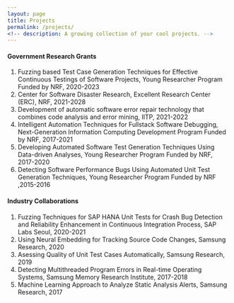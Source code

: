 ```yaml
---
layout: page
title: Projects
permalink: /projects/
<!-- description: A growing collection of your cool projects. -->
---
```


#### Government Research Grants ####
1. Fuzzing based Test Case Generation Techniques for Effective Continuous Testings of Software Projects, Young Researcher Program Funded by NRF, 2020-2023
2. Center for Software Disaster Research, Excellent Research Center (ERC), NRF, 2021-2028
3. Development of automatic software error repair technology that combines code analysis and error mining, IITP, 2021-2022 
4. Intelligent Automation Techniques for Fullstack Software Debugging, Next-Generation Information Computing Development Program Funded  by NRF, 2017-2021
5. Developing Automated Software Test Generation Techniques Using Data-driven Analyses, Young Researcher Program Funded by NRF, 2017-2020
6. Detecting Software Performance Bugs Using Automated Unit Test Generation Techniques, Young Researcher Program Funded by NRF ,2015-2016

#### Industry Collaborations ####
1. Fuzzing Techniques for SAP HANA Unit Tests for Crash Bug Detection and Reliability Enhancement in Continuous Integration Process, SAP Labs Seoul, 2020-2021
1. Using Neural Embedding for Tracking Source Code Changes, Samsung Research, 2020
1. Asessing Quality of Unit Test Cases Automatically, Samsung Research, 2019
1. Detecting Multithreaded Program Errors in Real-time Operating Systems, Samsung Memory Research Institute, 2017-2018
1. Machine Learning Approach to Analyze Static Analysis Alerts, Samsung Research, 2017

<!--
{% for project in site.projects %}

{% if project.redirect %}
<div class="project">
    <div class="thumbnail">
        <a href="{{ project.redirect }}" target="_blank">
        {% if project.img %}
        <img class="thumbnail" src="{{ project.img | prepend: site.baseurl | prepend: site.url }}"/>
        {% else %}
        <div class="thumbnail blankbox"></div>
        {% endif %}    
        <span>
            <h1>{{ project.title }}</h1>
            <br/>
            <p>{{ project.description }}</p>
        </span>
        </a>
    </div>
</div>
{% else %}

<div class="project ">
    <div class="thumbnail">
        <a href="{{ project.url | prepend: site.baseurl | prepend: site.url }}">
        {% if project.img %}
        <img class="thumbnail" src="{{ project.img | prepend: site.baseurl | prepend: site.url }}"/>
        {% else %}
        <div class="thumbnail blankbox"></div>
        {% endif %}    
        <span>
            <h1>{{ project.title }}</h1>
            <br/>
            <p>{{ project.description }}</p>
        </span>
        </a>
    </div>
</div>

{% endif %}

{% endfor %}
-->
